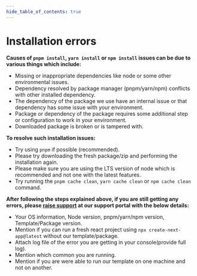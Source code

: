 ```yaml
---
hide_table_of_contents: true
---
```


# Installation errors

**Causes of `pnpm install`, `yarn install` or `npm install` issues can be due to various things which include:**

- Missing or inappropriate dependencies like node or some other environmental issues.
- Dependency resolved by package manager (pnpm/yarn/npm) conflicts with other installed dependency.
- The dependency of the package we use have an internal issue or that dependency has some issue with your environment.
- Package or dependency of the package requires some additional step or configuration to work in your environment.
- Downloaded package is broken or is tampered with.

**To resolve such installation issues:**

- Try using `pnpm` if possible (recommended).
- Please try downloading the fresh package/zip and performing the installation again.
- Please make sure you are using the LTS version of node which is recommended and not one with the latest features.
- Try running the `pnpm cache clean`, `yarn cache clean` or `npm cache clean` command.

**After following the steps explained above, if you are still getting any errors, please [raise support](#) at our support portal with the below details:**
- Your OS information, Node version, pnpm/yarn/npm version, Template/Package version.
- Mention if you can run a fresh react project using `npx create-next-app@latest` without our template/package.
- Attach log file of the error you are getting in your console(provide full log).
- Mention which common you are running.
- Mention if you are were able to run our template on one machine and not on another.